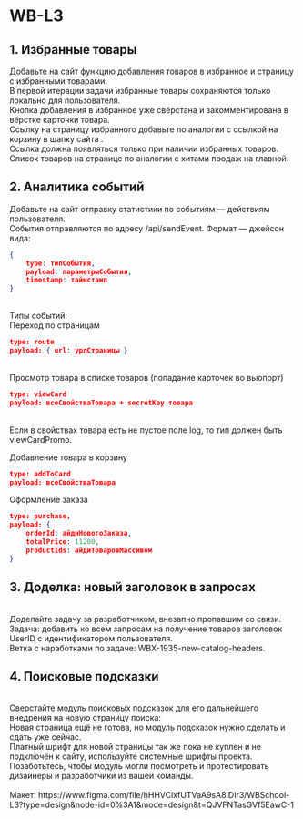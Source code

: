 # WB-L3

## 1. Избранные товары

Добавьте на сайт функцию добавления товаров в избранное и страницу с избранными товарами. 
<br />
В первой итерации задачи избранные товары сохраняются только локально для пользователя.
<br />
Кнопка добавления в избранное уже свёрстана и закомментирована в вёрстке карточки товара.
<br />
Ссылку на страницу избранного добавьте по аналогии с ссылкой на корзину в шапку сайта
.<br />
Ссылка должна появляться только при наличии избранных товаров. Список товаров на странице по аналогии с хитами продаж на главной.
<br />

## 2. Аналитика событий <br />
Добавьте на сайт отправку статистики по событиям — действиям пользователя.
<br />
События отправляются по адресу /api/sendEvent. Формат — джейсон вида:
<br />


```json
{ 
	type: типСобытия, 
	payload: параметрыСобытия, 
	timestamp: таймстамп
}
```

<br />
Типы событий:
<br />
Переход по страницам
<br />

```json
type: route
payload: { url: урлСтраницы }
```

<br />
Просмотр товара в списке товаров (попадание карточек во вьюпорт)
<br />

```json
type: viewCard
payload: всеСвойстваТовара + secretKey товара
```

<br />
Если в свойствах товара есть не пустое поле log, то тип должен быть viewCardPromo.
<br />

Добавление товара в корзину
<br />
```json
type: addToCard
payload: всеСвойстваТовара
```

Оформление заказа
<br />
```json
type: purchase, 
payload: { 
	orderId: айдиНовогоЗаказа, 
	totalPrice: 11200, 
	productIds: айдиТоваровМассивом 
}
```

## 3. Доделка: новый заголовок в запросах
<br />
Доделайте задачу за разработчиком, внезапно пропавшим со связи.
<br />
Задача: добавить ко всем запросам на получение товаров заголовок UserID с идентификатором пользователя. 
<br />
Ветка с наработками по задаче: WBX-1935-new-catalog-headers.
<br />


## 4. Поисковые подсказки
<br />
Сверстайте модуль поисковых подсказок для его дальнейшего внедрения на новую страницу поиска:
 <br />
Новая страница ещё не готова, но модуль подсказок нужно сделать и сдать уже сейчас.<br />
Платный шрифт для новой страницы так же пока не куплен и не подключён к сайту, используйте системные шрифты проекта. <br />
Позаботьтесь, чтобы модуль могли посмотреть и протестировать дизайнеры и разработчики из вашей команды.<br />
<br />
Макет: https://www.figma.com/file/hHHVClxfUTVaA9sA8IDIr3/WBSchool-L3?type=design&node-id=0%3A1&mode=design&t=QJVFNTasGVf5EawC-1 


